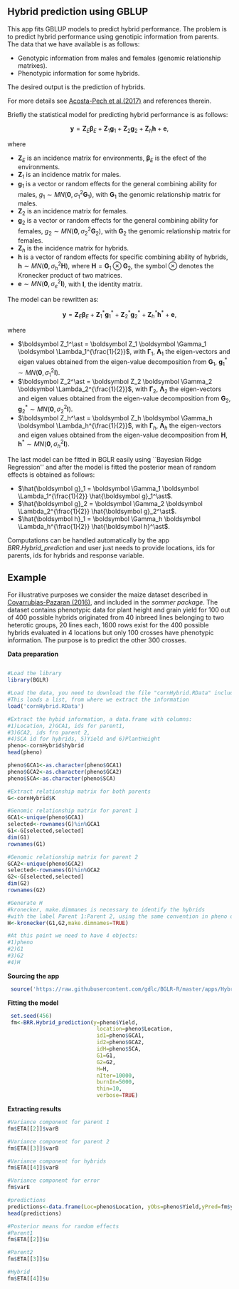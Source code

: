 ## Hybrid prediction using GBLUP

This app fits GBLUP models to predict hybrid performance. The problem is to predict hybrid performance 
using genotipic information from parents. The data that we have available is as follows:

- Genotypic information from males and females (genomic relationship matrixes).
- Phenotypic information for some hybrids.

The desired output is the prediction of hybrids.

For more details see [Acosta-Pech et al.(2017)](https://pubmed.ncbi.nlm.nih.gov/28401254/) and references therein.

Briefly the statistical model for predicting hybrid performance is as follows:

$$
\boldsymbol y = \boldsymbol Z_E \boldsymbol \beta_E + \boldsymbol Z_1 \boldsymbol g_1 + \boldsymbol Z_2 \boldsymbol g_2 + \boldsymbol Z_h \boldsymbol h + \boldsymbol e, 
$$

where 

- $\boldsymbol Z_E$ is an incidence matrix for environments, $\boldsymbol \beta_E$ is the efect of the environments.
- $\boldsymbol Z_1$ is an incidence matrix for males.
- $\boldsymbol g_1$ is a vector or random effects for the general combining ability for males, $g_1 \sim MN(\boldsymbol 0, \sigma^2_1 \boldsymbol G_1)$, with $\boldsymbol G_1$ the genomic relationship matrix for males.
- $\boldsymbol Z_2$ is an incidence matrix for females.
- $\boldsymbol g_2$ is a vector or random effects for the general combining ability for females, $g_2 \sim MN(\boldsymbol 0, \sigma^2_2 \boldsymbol G_2)$, with $\boldsymbol G_2$ the genomic relationship matrix for females.
- $\boldsymbol Z_h$ is the incidence matrix for hybrids.
- $\boldsymbol h$ is a vector of random effects for specific combining ability of hybrids, $\boldsymbol h \sim MN(\boldsymbol 0, \sigma^2_h \boldsymbol H)$, where $\boldsymbol H=\boldsymbol G_1 \otimes \boldsymbol G_2$, the symbol $\otimes$ denotes the Kronecker product of two matrices.
- $\boldsymbol e \sim MN(\boldsymbol 0, \sigma^2_e \boldsymbol I)$, with $\boldsymbol I$, the identity matrix.

The model can be rewritten as:

$$
\boldsymbol y = \boldsymbol Z_E \boldsymbol \beta_E + \boldsymbol Z_1^\ast \boldsymbol g_1^\ast + \boldsymbol Z_2^\ast \boldsymbol g_2^\ast + \boldsymbol Z_h^\ast \boldsymbol h^\ast + \boldsymbol e, 
$$

where

- $\boldsymbol Z_1^\ast = \boldsymbol Z_1 \boldsymbol \Gamma_1 \boldsymbol \Lambda_1^{\frac{1}{2}}$, with $\boldsymbol \Gamma_1$, $\boldsymbol \Lambda_1$ the eigen-vectors and eigen values obtained from the eigen-value decomposition from $\boldsymbol G_1$, $\boldsymbol g_1^\ast \sim MN(\boldsymbol 0, \sigma^2_1 \boldsymbol I)$.
- $\boldsymbol Z_2^\ast = \boldsymbol Z_2 \boldsymbol \Gamma_2 \boldsymbol \Lambda_2^{\frac{1}{2}}$, with $\boldsymbol \Gamma_2$, $\boldsymbol \Lambda_2$ the eigen-vectors and eigen values obtained from the eigen-value decomposition from $\boldsymbol G_2$, $\boldsymbol g_2^\ast \sim MN(\boldsymbol 0, \sigma^2_2 \boldsymbol I)$.
- $\boldsymbol Z_h^\ast = \boldsymbol Z_h \boldsymbol \Gamma_h \boldsymbol \Lambda_h^{\frac{1}{2}}$, with $\boldsymbol \Gamma_h$, $\boldsymbol \Lambda_h$ the eigen-vectors and eigen values obtained from the eigen-value decomposition from $\boldsymbol H$, $\boldsymbol h^\ast \sim MN(\boldsymbol 0, \sigma^2_h \boldsymbol I)$.

The last model can be fitted in BGLR easily using ``Bayesian Ridge Regression'' and after the model is fitted the posterior mean of random effects is obtained as follows:

- $\hat{\boldsymbol g}_1 = \boldsymbol \Gamma_1 \boldsymbol \Lambda_1^{\frac{1}{2}} \hat{\boldsymbol g}_1^\ast$.
- $\hat{\boldsymbol g}_2 = \boldsymbol \Gamma_2 \boldsymbol \Lambda_2^{\frac{1}{2}} \hat{\boldsymbol g}_2^\ast$.
- $\hat{\boldsymbol h}_1 = \boldsymbol \Gamma_h \boldsymbol \Lambda_h^{\frac{1}{2}} \hat{\boldsymbol h}^\ast$.

Computations can be handled automatically by the app <em>BRR.Hybrid_prediction</em> and user just needs to provide 
locations, ids for parents, ids for hybrids and response variable.

## Example

For illustrative purposes we consider the maize dataset described in [Covarrubias-Pazaran (2016)](https://journals.plos.org/plosone/article?id=10.1371/journal.pone.0156744), and included in the <em>sommer package</em>. The dataset contains phenotypic data for plant 
height and grain yield for 100 out of 400 possible hybrids originated from 40 inbreed lines belonging to two heterotic groups, 20 lines each,
1600 rows exist for the 400 possible hybrids evaluated in 4 locations but only 100 crosses have phenotypic information. The purpose is to
predict the other 300 crosses.

**Data preparation**

```r

#Load the library
library(BGLR)

#Load the data, you need to download the file "cornHybrid.RData" included in this app
#This loads a list, from where we extract the information
load('cornHybrid.RData')

#Extract the hybid information, a data.frame with columns: 
#1)Location, 2)GCA1, ids for parent1, 
#3)GCA2, ids fro parent 2,
#4)SCA id for hybrids, 5)Yield and 6)PlantHeight
pheno<-cornHybrid$hybrid
head(pheno)

pheno$GCA1<-as.character(pheno$GCA1)
pheno$GCA2<-as.character(pheno$GCA2)
pheno$SCA<-as.character(pheno$SCA)

#Extract relationship matrix for both parents
G<-cornHybrid$K

#Genomic relationship matrix for parent 1
GCA1<-unique(pheno$GCA1)
selected<-rownames(G)%in%GCA1
G1<-G[selected,selected]
dim(G1)
rownames(G1)

#Genomic relationship matrix for parent 2
GCA2<-unique(pheno$GCA2)
selected<-rownames(G)%in%GCA2
G2<-G[selected,selected]
dim(G2)
rownames(G2)

#Generate H
#kronecker, make.dimmanes is necessary to identify the hybrids
#with the label Parent 1:Parent 2, using the same convention in pheno data.frame
H<-kronecker(G1,G2,make.dimnames=TRUE)

#At this point we need to have 4 objects:
#1)pheno
#2)G1
#3)G2
#4)H

```

**Sourcing the app**

```r
 source('https://raw.githubusercontent.com/gdlc/BGLR-R/master/apps/Hybrid_prediction/Hybrid_prediction.R')
```

**Fitting the model**

```r
 set.seed(456)
 fm<-BRR.Hybrid_prediction(y=pheno$Yield,
                            location=pheno$Location,
                            id1=pheno$GCA1,
                            id2=pheno$GCA2,
                            idH=pheno$SCA,
                            G1=G1,
                            G2=G2,
                            H=H,
                            nIter=10000,
                            burnIn=5000,
                            thin=10,
                            verbose=TRUE)
```

**Extracting results**
````r
#Variance component for parent 1
fm$ETA[[2]]$varB

#Variance component for parent 2
fm$ETA[[3]]$varB

#Variance component for hybrids
fm$ETA[[4]]$varB

#Variance component for error
fm$varE

#predictions
predictions<-data.frame(Loc=pheno$Location, yObs=pheno$Yield,yPred=fm$yHat,hybrid=pheno$SCA)
head(predictions)

#Posterior means for random effects
#Parent1
fm$ETA[[2]]$u

#Parent2
fm$ETA[[3]]$u

#Hybrid
fm$ETA[[4]]$u

````
